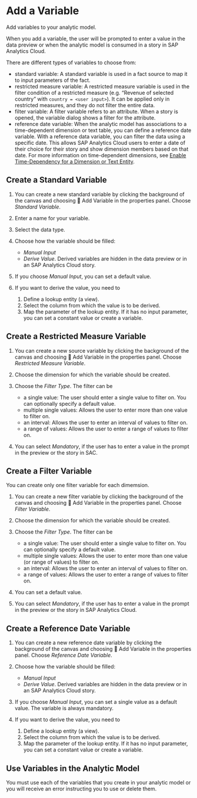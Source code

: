 <!-- loiocdd8fa0fd74b495584dca343432f2814 -->

<link rel="stylesheet" type="text/css" href="../css/sap-icons.css"/>

# Add a Variable

Add variables to your analytic model.

When you add a variable, the user will be prompted to enter a value in the data preview or when the analytic model is consumed in a story in SAP Analytics Cloud.

There are different types of variables to choose from:

-   standard variable: A standard variable is used in a fact source to map it to input parameters of the fact.
-   restricted measure variable: A restricted measure variable is used in the filter condition of a restricted measure \(e.g. “Revenue of selected country” with `country = <user input>`\). It can be applied only in restricted measures, and they do not filter the entire data.
-   filter variable: A filter variable refers to an attribute. When a story is opened, the variable dialog shows a filter for the attribute.
-   reference date variable: When the analytic model has associations to a time-dependent dimension or text table, you can define a reference date variable. With a reference data variable, you can filter the data using a specific date. This allows SAP Analytics Cloud users to enter a date of their choice for their story and show dimension members based on that date. For more information on time-dependent dimensions, see [Enable Time-Dependency for a Dimension or Text Entity](enable-time-dependency-for-a-dimension-or-text-entity-11b2ff4.md).



<a name="loiocdd8fa0fd74b495584dca343432f2814__section_cyh_jps_hvb"/>

## Create a Standard Variable

1.  You can create a new standard variable by clicking the background of the canvas and choosing <span class="FPA-icons-V3"></span> Add Variable in the properties panel. Choose *Standard Variable*.
2.  Enter a name for your variable.
3.  Select the data type.
4.  Choose how the variable should be filled:

    -   *Manual Input*
    -   *Derive Value*. Derived variables are hidden in the data preview or in an SAP Analytics Cloud story.


5.  If you choose *Manual Input*, you can set a default value.
6.  If you want to derive the value, you need to

    1.  Define a lookup entity \(a view\).
    2.  Select the column from which the value is to be derived.
    3.  Map the parameter of the lookup entity. If it has no input parameter, you can set a constant value or create a variable.




<a name="loiocdd8fa0fd74b495584dca343432f2814__section_c1g_kps_hvb"/>

## Create a Restricted Measure Variable

1.  You can create a new source variable by clicking the background of the canvas and choosing <span class="FPA-icons-V3"></span> Add Variable in the properties panel. Choose *Restricted Measure Variable*.
2.  Choose the dimension for which the variable should be created.
3.  Choose the *Filter Type*. The filter can be
    -   a single value: The user should enter a single value to filter on. You can optionally specify a default value.
    -   multiple single values: Allows the user to enter more than one value to filter on.
    -   an interval: Allows the user to enter an interval of values to filter on.
    -   a range of values: Allows the user to enter a range of values to filter on.

4.  You can select *Mandatory*, if the user has to enter a value in the prompt in the preview or the story in SAC.



<a name="loiocdd8fa0fd74b495584dca343432f2814__section_w1s_3fx_gwb"/>

## Create a Filter Variable

You can create only one filter variable for each dimemsion.

1.  You can create a new filter variable by clicking the background of the canvas and choosing <span class="FPA-icons-V3"></span> Add Variable in the properties panel. Choose *Filter Variable*.
2.  Choose the dimension for which the variable should be created.
3.  Choose the *Filter Type*. The filter can be
    -   a single value: The user should enter a single value to filter on. You can optionally specify a default value.
    -   multiple single values: Allows the user to enter more than one value \(or range of values\) to filter on.
    -   an interval: Allows the user to enter an interval of values to filter on.
    -   a range of values: Allows the user to enter a range of values to filter on.

4.  You can set a default value.
5.  You can select *Mandatory*, if the user has to enter a value in the prompt in the preview or the story in SAP Analytics Cloud.



<a name="loiocdd8fa0fd74b495584dca343432f2814__section_fkr_wfx_gwb"/>

## Create a Reference Date Variable

1.  You can create a new reference date variable by clicking the background of the canvas and choosing <span class="FPA-icons-V3"></span> Add Variable in the properties panel. Choose *Reference Date Variable*.
2.  Choose how the variable should be filled:

    -   *Manual Input*
    -   *Derive Value*. Derived variables are hidden in the data preview or in an SAP Analytics Cloud story.


3.  If you choose *Manual Input*, you can set a single value as a default value. The variable is always mandatory.
4.  If you want to derive the value, you need to

    1.  Define a lookup entity \(a view\).
    2.  Select the column from which the value is to be derived.
    3.  Map the parameter of the lookup entity. If it has no input parameter, you can set a constant value or create a variable.




<a name="loiocdd8fa0fd74b495584dca343432f2814__section_lym_3ss_hvb"/>

## Use Variables in the Analytic Model

You must use each of the variables that you create in your analytic model or you will receive an error instructing you to use or delete them.

